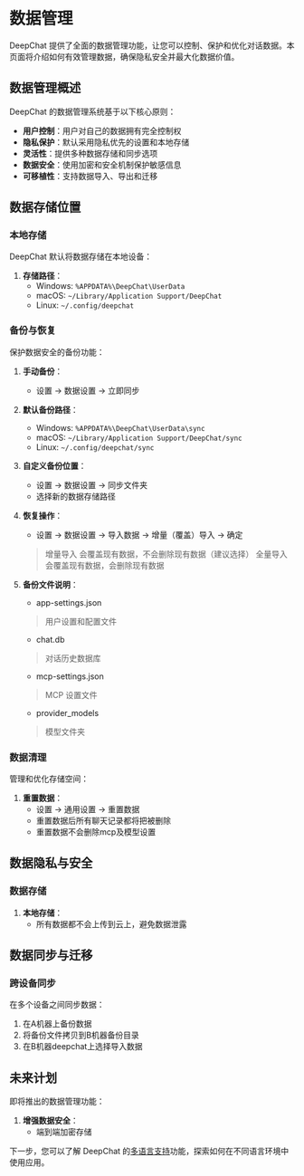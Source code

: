 # 数据管理

DeepChat 提供了全面的数据管理功能，让您可以控制、保护和优化对话数据。本页面将介绍如何有效管理数据，确保隐私安全并最大化数据价值。

## 数据管理概述

DeepChat 的数据管理系统基于以下核心原则：

- **用户控制**：用户对自己的数据拥有完全控制权
- **隐私保护**：默认采用隐私优先的设置和本地存储
- **灵活性**：提供多种数据存储和同步选项
- **数据安全**：使用加密和安全机制保护敏感信息
- **可移植性**：支持数据导入、导出和迁移

## 数据存储位置

### 本地存储

DeepChat 默认将数据存储在本地设备：

1. **存储路径**：
   - Windows: `%APPDATA%\DeepChat\UserData`
   - macOS: `~/Library/Application Support/DeepChat`
   - Linux: `~/.config/deepchat`
   

### 备份与恢复

保护数据安全的备份功能：

1. **手动备份**：
   - 设置 → 数据设置 → 立即同步

2. **默认备份路径**：
   - Windows: `%APPDATA%\DeepChat\UserData\sync`
   - macOS: `~/Library/Application Support/DeepChat/sync`
   - Linux: `~/.config/deepchat/sync`

3. **自定义备份位置**：
   - 设置 → 数据设置 → 同步文件夹
   - 选择新的数据存储路径

4. **恢复操作**：
   - 设置 → 数据设置 → 导入数据 -> 增量（覆盖）导入 -> 确定
   > 增量导入 会覆盖现有数据，不会删除现有数据（建议选择）
   > 全量导入 会覆盖现有数据，会删除现有数据

5. **备份文件说明**：
   - app-settings.json
   > 用户设置和配置文件
   - chat.db
   > 对话历史数据库
   - mcp-settings.json
   > MCP 设置文件
   - provider_models
   > 模型文件夹

### 数据清理

管理和优化存储空间：

1. **重置数据**：
   - 设置 -> 通用设置 -> 重置数据
   - 重置数据后所有聊天记录都将把被删除
   - 重置数据不会删除mcp及模型设置


## 数据隐私与安全

### 数据存储

1. **本地存储**：
   - 所有数据都不会上传到云上，避免数据泄露

## 数据同步与迁移

### 跨设备同步

在多个设备之间同步数据：

1. 在A机器上备份数据
2. 将备份文件拷贝到B机器备份目录
3. 在B机器deepchat上选择导入数据

## 未来计划

即将推出的数据管理功能：

1. **增强数据安全**：
   - 端到端加密存储


下一步，您可以了解 DeepChat 的[多语言支持](./languages.md)功能，探索如何在不同语言环境中使用应用。 
